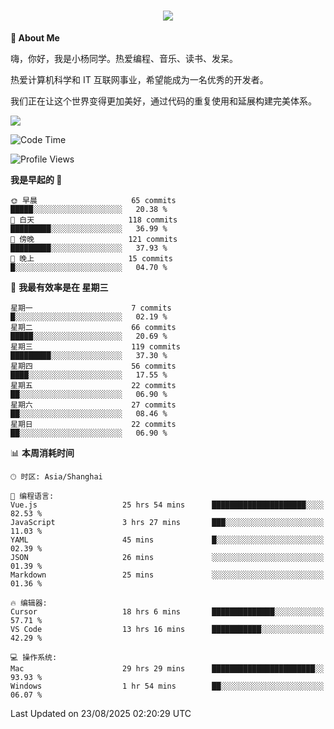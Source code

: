 
<h1 align="center">
	<a href="https://anify.cn/">
		<img src="https://readme-typing-svg.herokuapp.com/?lines=小🐑同学祝您今天愉快!;无期并非终点,而是重新定义起点的契机!&center=true&size=27&width=495">
	</a>
</h1>


**🤺 About Me**

嗨，你好，我是小杨同学。热爱编程、音乐、读书、发呆。

热爱计算机科学和 IT 互联网事业，希望能成为一名优秀的开发者。

我们正在让这个世界变得更加美好，通过代码的重复使用和延展构建完美体系。

<!-- https://github.com/anuraghazra/github-readme-stats -->
<img align="center" src="https://github-readme-stats.vercel.app/api/wakatime?username=wuqi&theme=transparent&hide_border=true&layout=compact&langs_count=220" />


<!--START_SECTION:waka-->
![Code Time](http://img.shields.io/badge/Code%20Time-4%2C109%20hrs%2035%20mins-blue)

![Profile Views](http://img.shields.io/badge/%E4%B8%AA%E4%BA%BA%E8%B5%84%E6%96%99%E8%A7%82%E7%9C%8B%E6%AC%A1%E6%95%B0-0-blue)

**我是早起的 🐤** 

```text
🌞 早晨                     65 commits          █████░░░░░░░░░░░░░░░░░░░░   20.38 % 
🌆 白天                     118 commits         █████████░░░░░░░░░░░░░░░░   36.99 % 
🌃 傍晚                     121 commits         █████████░░░░░░░░░░░░░░░░   37.93 % 
🌙 晚上                     15 commits          █░░░░░░░░░░░░░░░░░░░░░░░░   04.70 % 
```
📅 **我最有效率是在 星期三** 

```text
星期一                      7 commits           █░░░░░░░░░░░░░░░░░░░░░░░░   02.19 % 
星期二                      66 commits          █████░░░░░░░░░░░░░░░░░░░░   20.69 % 
星期三                      119 commits         █████████░░░░░░░░░░░░░░░░   37.30 % 
星期四                      56 commits          ████░░░░░░░░░░░░░░░░░░░░░   17.55 % 
星期五                      22 commits          ██░░░░░░░░░░░░░░░░░░░░░░░   06.90 % 
星期六                      27 commits          ██░░░░░░░░░░░░░░░░░░░░░░░   08.46 % 
星期日                      22 commits          ██░░░░░░░░░░░░░░░░░░░░░░░   06.90 % 
```


📊 **本周消耗时间** 

```text
🕑︎ 时区: Asia/Shanghai

💬 编程语言: 
Vue.js                   25 hrs 54 mins      █████████████████████░░░░   82.53 % 
JavaScript               3 hrs 27 mins       ███░░░░░░░░░░░░░░░░░░░░░░   11.03 % 
YAML                     45 mins             █░░░░░░░░░░░░░░░░░░░░░░░░   02.39 % 
JSON                     26 mins             ░░░░░░░░░░░░░░░░░░░░░░░░░   01.39 % 
Markdown                 25 mins             ░░░░░░░░░░░░░░░░░░░░░░░░░   01.36 % 

🔥 编辑器: 
Cursor                   18 hrs 6 mins       ██████████████░░░░░░░░░░░   57.71 % 
VS Code                  13 hrs 16 mins      ███████████░░░░░░░░░░░░░░   42.29 % 

💻 操作系统: 
Mac                      29 hrs 29 mins      ███████████████████████░░   93.93 % 
Windows                  1 hr 54 mins        ██░░░░░░░░░░░░░░░░░░░░░░░   06.07 % 
```


 Last Updated on 23/08/2025 02:20:29 UTC
<!--END_SECTION:waka-->



<!--
**wuqi-y/wuqi-y** is a ✨ _special_ ✨ repository because its `README.md` (this file) appears on your GitHub profile.

Here are some ideas to get you started:

- 🔭 I’m currently working on ...
- 🌱 I’m currently learning ...
- 👯 I’m looking to collaborate on ...
- 🤔 I’m looking for help with ...
- 💬 Ask me about ...
- 📫 How to reach me: ...
- 😄 Pronouns: ...
- ⚡ Fun fact: ...
-->
